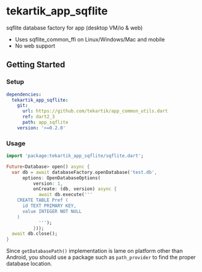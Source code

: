 # tekartik_app_sqflite

sqflite database factory for app (desktop VM/io & web)
- Uses sqflite_common_ffi on Linux/Windows/Mac and mobile
- No web support

## Getting Started

### Setup

```yaml
dependencies:
  tekartik_app_sqflite:
    git:
      url: https://github.com/tekartik/app_common_utils.dart
      ref: dart2_3
      path: app_sqflite
    version: '>=0.2.0'
```

### Usage

```dart
import 'package:tekartik_app_sqflite/sqflite.dart';

Future<Database> open() async {
  var db = await databaseFactory.openDatabase('test.db',
      options: OpenDatabaseOptions(
          version: 1,
          onCreate: (db, version) async {
            await db.execute('''
    CREATE TABLE Pref (
      id TEXT PRIMARY KEY,
      value INTEGER NOT NULL
    )
            ''');
          }));
  await db.close();
}
```

Since `getDatabasePath()` implementation is lame on platform other than Android, you should use a package such as 
`path_provider` to find the proper database location.